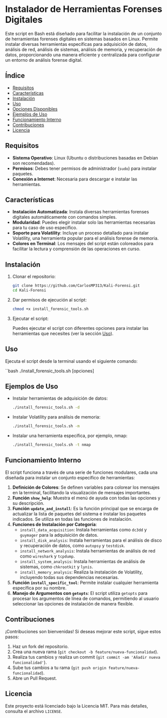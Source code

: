 # Instalador de Herramientas Forenses Digitales

Este script en Bash está diseñado para facilitar la instalación de un conjunto de herramientas forenses digitales en sistemas basados en Linux. Permite instalar diversas herramientas específicas para adquisición de datos, análisis de red, análisis de sistemas, análisis de memoria, y recuperación de datos, proporcionando una manera eficiente y centralizada para configurar un entorno de análisis forense digital.

## Índice

- [Requisitos](#requisitos)
- [Características](#características)
- [Instalación](#instalación)
- [Uso](#uso)
- [Opciones Disponibles](#opciones-disponibles)
- [Ejemplos de Uso](#ejemplos-de-uso)
- [Funcionamiento Interno](#funcionamiento-interno)
- [Contribuciones](#contribuciones)
- [Licencia](#licencia)

## Requisitos

- **Sistema Operativo**: Linux (Ubuntu o distribuciones basadas en Debian son recomendadas).
- **Permisos**: Debes tener permisos de administrador (`sudo`) para instalar paquetes.
- **Conexión a Internet**: Necesaria para descargar e instalar las herramientas.

## Características

- **Instalación Automatizada**: Instala diversas herramientas forenses digitales automáticamente con comandos simples.
- **Modularidad**: Puedes elegir instalar solo las herramientas necesarias para tu caso de uso específico.
- **Soporte para Volatility**: Incluye un proceso detallado para instalar Volatility, una herramienta popular para el análisis forense de memoria.
- **Colores en Terminal**: Los mensajes del script están coloreados para facilitar la lectura y comprensión de las operaciones en curso.

## Instalación

1. Clonar el repositorio:

    ```bash
    git clone https://github.com/CarlosMP313/Kali-Forensi.git
    cd Kali-Forensi
    ```

2. Dar permisos de ejecución al script:

    ```bash
    chmod +x install_forensic_tools.sh
    ```

3. Ejecutar el script:

    Puedes ejecutar el script con diferentes opciones para instalar las herramientas que necesites (ver la sección [Uso](#uso)).

## Uso

Ejecuta el script desde la terminal usando el siguiente comando:

``bash
./install_forensic_tools.sh [opciones]

## Ejemplos de Uso

- Instalar herramientas de adquisición de datos:

    ```bash
    ./install_forensic_tools.sh -d
    ```

- Instalar Volatility para análisis de memoria:

    ```bash
    ./install_forensic_tools.sh -m
    ```

- Instalar una herramienta específica, por ejemplo, nmap:

    ```bash
    ./install_forensic_tools.sh -t nmap
    ```

## Funcionamiento Interno

El script funciona a través de una serie de funciones modulares, cada una diseñada para instalar un conjunto específico de herramientas:

1. **Definición de Colores**: Se definen variables para colorear los mensajes en la terminal, facilitando la visualización de mensajes importantes.
2. **Función `show_help`**: Muestra el menú de ayuda con todas las opciones y su descripción.
3. **Función `update_and_install`**: Es la función principal que se encarga de actualizar la lista de paquetes del sistema e instalar los paquetes indicados. Se utiliza en todas las funciones de instalación.
4. **Funciones de Instalación por Categoría**:
    - `install_data_acquisition`: Instala herramientas como `dc3dd` y `guymager` para la adquisición de datos.
    - `install_disk_analysis`: Instala herramientas para el análisis de disco y recuperación de datos, como `autopsy` y `testdisk`.
    - `install_network_analysis`: Instala herramientas de análisis de red como `wireshark` y `tcpdump`.
    - `install_system_analysis`: Instala herramientas de análisis de sistemas, como `chkrootkit` y `lynis`.
    - `install_memory_analysis`: Realiza la instalación de Volatility, incluyendo todas sus dependencias necesarias.
5. **Función `install_specific_tool`**: Permite instalar cualquier herramienta específica por su nombre.
6. **Manejo de Argumentos con `getopts`**: El script utiliza `getopts` para procesar los argumentos de línea de comandos, permitiendo al usuario seleccionar las opciones de instalación de manera flexible.

## Contribuciones

¡Contribuciones son bienvenidas! Si deseas mejorar este script, sigue estos pasos:

1. Haz un fork del repositorio.
2. Crea una nueva rama (`git checkout -b feature/nueva-funcionalidad`).
3. Realiza tus cambios y realiza un commit (`git commit -am 'Añadir nueva funcionalidad'`).
4. Sube tus cambios a tu rama (`git push origin feature/nueva-funcionalidad`).
5. Abre un Pull Request.

## Licencia

Este proyecto está licenciado bajo la Licencia MIT. Para más detalles, consulta el archivo `LICENSE`.
